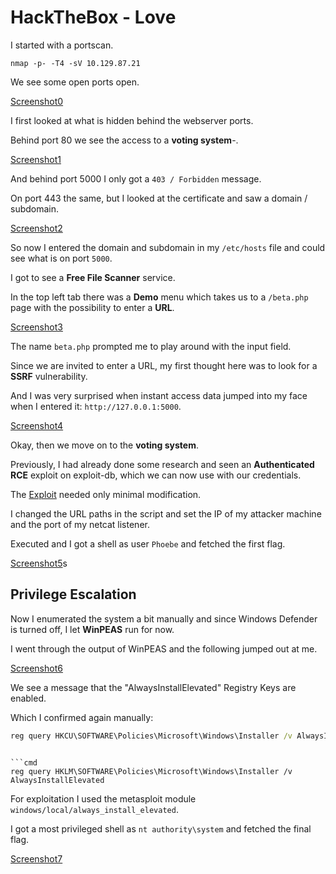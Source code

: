 # HackTheBox - Love

I started with a portscan.

`nmap -p- -T4 -sV 10.129.87.21`

We see some open ports open.

[Screenshot0](./screenshots/0.png)

I first looked at what is hidden behind the webserver ports.

Behind port 80 we see the access to a __voting system__-.

[Screenshot1](./screenshots/1.png)

And behind port 5000 I only got a `403 / Forbidden` message.

On port 443 the same, but I looked at the certificate and saw a domain / subdomain.

[Screenshot2](./screenshots/2.png)


So now I entered the domain and subdomain in my `/etc/hosts` file and could see what is on port `5000`.

I got to see a __Free File Scanner__ service.

In the top left tab there was a __Demo__ menu which takes us to a `/beta.php` page with the possibility to enter a __URL__.

[Screenshot3](./screenshots/3.png)

The name `beta.php` prompted me to play around with the input field.

Since we are invited to enter a URL, my first thought here was to look for a __SSRF__ vulnerability.

And I was very surprised when instant access data jumped into my face when I entered it: `http://127.0.0.1:5000`.

[Screenshot4](./screenshots/4.png)

Okay, then we move on to the __voting system__.

Previously, I had already done some research and seen an __Authenticated RCE__ exploit on exploit-db, which we can now use with our credentials.

The [Exploit](https://www.exploit-db.com/exploits/49445) needed only minimal modification.

I changed the URL paths in the script and set the IP of my attacker machine and the port of my netcat listener.

Executed and I got a shell as user `Phoebe` and fetched the first flag.

[Screenshot5](./screenshots/5.png)s

## Privilege Escalation

Now I enumerated the system a bit manually and since Windows Defender is turned off, I let __WinPEAS__ run for now.

I went through the output of WinPEAS and the following jumped out at me.

[Screenshot6](./screenshots/6.png)

We see a message that the "AlwaysInstallElevated" Registry Keys are enabled.

Which I confirmed again manually:

```cmd
reg query HKCU\SOFTWARE\Policies\Microsoft\Windows\Installer /v AlwaysInstallElevated
```
```

```cmd
reg query HKLM\SOFTWARE\Policies\Microsoft\Windows\Installer /v AlwaysInstallElevated
```

For exploitation I used the metasploit module `windows/local/always_install_elevated`.

I got a most privileged shell as `nt authority\system` and fetched the final flag.

[Screenshot7](./screenshots/7.png)


